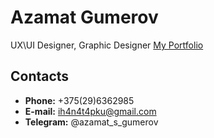 # Azamat Gumerov
UX\UI Designer, Graphic Designer
[My Portfolio](https://www.behance.net/azamatgumerov)

## Contacts
* **Phone:** +375(29)6362985
* **E-mail:** ih4n4t4pku@gmail.com
* **Telegram:** @azamat_s_gumerov



